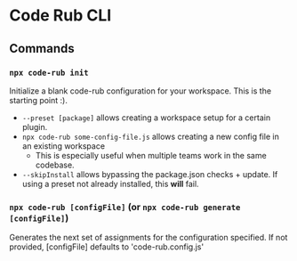 # Code Rub CLI

## Commands

### `npx code-rub init`

Initialize a blank code-rub configuration for your workspace. This is the starting point :).

- `--preset [package]` allows creating a workspace setup for a certain plugin.
- `npx code-rub some-config-file.js` allows creating a new config file in an existing workspace
  - This is especially useful when multiple teams work in the same codebase.
- `--skipInstall` allows bypassing the package.json checks + update. If using a preset not already installed, this **will** fail.

### `npx code-rub [configFile]` (or `npx code-rub generate [configFile]`)

Generates the next set of assignments for the configuration specified. If not provided, [configFile] defaults to 'code-rub.config.js'
